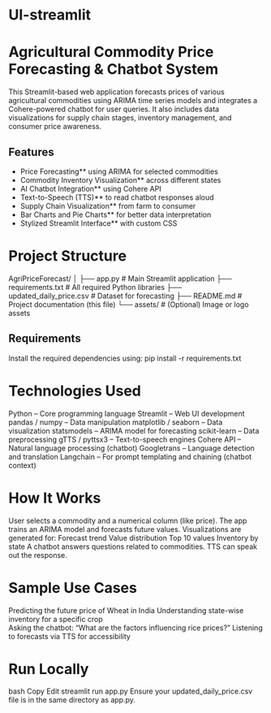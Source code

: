 # UI-streamlit
#  Agricultural Commodity Price Forecasting & Chatbot System

This Streamlit-based web application forecasts prices of various agricultural commodities using ARIMA time series models and integrates a Cohere-powered chatbot for user queries. It also includes data visualizations for supply chain stages, inventory management, and consumer price awareness.



##  Features

- Price Forecasting** using ARIMA for selected commodities
- Commodity Inventory Visualization** across different states
- AI Chatbot Integration** using Cohere API
- Text-to-Speech (TTS)** to read chatbot responses aloud
- Supply Chain Visualization** from farm to consumer
- Bar Charts and Pie Charts** for better data interpretation
- Stylized Streamlit Interface** with custom CSS


# Project Structure
AgriPriceForecast/
│
├── app.py # Main Streamlit application
├── requirements.txt # All required Python libraries
├── updated_daily_price.csv # Dataset for forecasting
├── README.md # Project documentation (this file)
└── assets/ # (Optional) Image or logo assets


##  Requirements
Install the required dependencies using:
pip install -r requirements.txt

# Technologies Used
Python – Core programming language
Streamlit – Web UI development
pandas / numpy – Data manipulation
matplotlib / seaborn – Data visualization
statsmodels – ARIMA model for forecasting
scikit-learn – Data preprocessing
gTTS / pyttsx3 – Text-to-speech engines
Cohere API – Natural language processing (chatbot)
Googletrans – Language detection and translation
Langchain – For prompt templating and chaining (chatbot context)

# How It Works
User selects a commodity and a numerical column (like price).
The app trains an ARIMA model and forecasts future values.
Visualizations are generated for:
Forecast trend
Value distribution
Top 10 values
Inventory by state
A chatbot answers questions related to commodities.
TTS can speak out the response.

# Sample Use Cases
Predicting the future price of Wheat in India
Understanding state-wise inventory for a specific crop\
Asking the chatbot: “What are the factors influencing rice prices?”
Listening to forecasts via TTS for accessibility

# Run Locally
bash
Copy
Edit
streamlit run app.py
Ensure your updated_daily_price.csv file is in the same directory as app.py.
